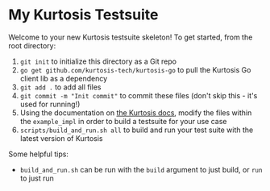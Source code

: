 My Kurtosis Testsuite
=====================
Welcome to your new Kurtosis testsuite skeleton! To get started, from the root directory:

1. `git init` to initialize this directory as a Git repo
1. `go get github.com/kurtosis-tech/kurtosis-go` to pull the Kurtosis Go client lib as a dependency
1. `git add .` to add all files
1. `git commit -m "Init commit"` to commit these files (don't skip this - it's used for running!)
1. Using the documentation on [the Kurtosis docs](https://github.com/kurtosis-tech/kurtosis-docs), modify the files within the `example_impl` in order to build a testsuite for your use case
1. `scripts/build_and_run.sh all` to build and run your test suite with the latest version of Kurtosis

Some helpful tips:
* `build_and_run.sh` can be run with the `build` argument to just build, or `run` to just run
